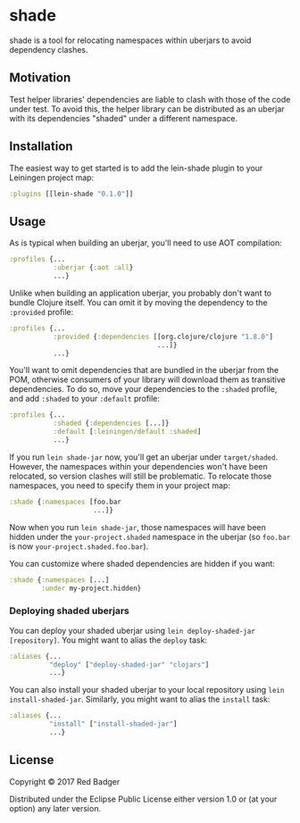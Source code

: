 # shade

shade is a tool for relocating namespaces within uberjars to avoid dependency clashes.

## Motivation

Test helper libraries' dependencies are liable to clash with those of the code under test.
To avoid this, the helper library can be distributed as an uberjar with its dependencies "shaded" under a different namespace.

## Installation

The easiest way to get started is to add the lein-shade plugin to your Leiningen project map:

```clojure
:plugins [[lein-shade "0.1.0"]]
```

## Usage

As is typical when building an uberjar, you'll need to use AOT compilation:

```clojure
:profiles {...
           :uberjar {:aot :all}
           ...}
```

Unlike when building an application uberjar, you probably don't want to bundle Clojure itself.
You can omit it by moving the dependency to the `:provided` profile:

```clojure
:profiles {...
           :provided {:dependencies [[org.clojure/clojure "1.8.0"]
                                     ...]}
           ...}
```

You'll want to omit dependencies that are bundled in the uberjar from the POM, otherwise consumers of your library will download them as transitive dependencies.
To do so, move your dependencies to the `:shaded` profile, and add `:shaded` to your `:default` profile:

```clojure
:profiles {...
           :shaded {:dependencies [...]}
           :default [:leiningen/default :shaded]
           ...}
```

If you run `lein shade-jar` now, you'll get an uberjar under `target/shaded`.
However, the namespaces within your dependencies won't have been relocated, so version clashes will still be problematic.
To relocate those namespaces, you need to specify them in your project map:

```clojure
:shade {:namespaces [foo.bar
                     ...]}
```

Now when you run `lein shade-jar`, those namespaces will have been hidden under the `your-project.shaded` namespace in the uberjar (so `foo.bar` is now `your-project.shaded.foo.bar`).

You can customize where shaded dependencies are hidden if you want:

```clojure
:shade {:namespaces [...]
        :under my-project.hidden}
```

### Deploying shaded uberjars

You can deploy your shaded uberjar using `lein deploy-shaded-jar [repository]`.
You might want to alias the `deploy` task:

```clojure
:aliases {...
          "deploy" ["deploy-shaded-jar" "clojars"]
          ...}
```

You can also install your shaded uberjar to your local repository using `lein install-shaded-jar`.
Similarly, you might want to alias the `install` task:

```clojure
:aliases {...
          "install" ["install-shaded-jar"]
          ...}
```

## License

Copyright © 2017 Red Badger

Distributed under the Eclipse Public License either version 1.0 or (at your option) any later version.
